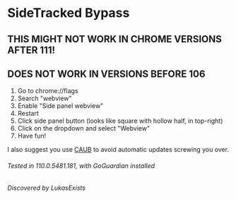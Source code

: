 # SideTracked Bypass
## THIS MIGHT NOT WORK IN CHROME VERSIONS AFTER 111!
## DOES NOT WORK IN VERSIONS BEFORE 106

1. Go to chrome://flags
2. Search "webview"
3. Enable "Side panel webview"
4. Restart
5. Click side panel button (looks like square with hollow half, in top-right)
6. Click on the dropdown and select "Webview"
7. Have fun!

I also suggest you use [CAUB](https://github.com/red-stone-network/bypass-central/blob/main/chromebooks/caub.md)
to avoid automatic updates screwing you over.

###### Tested in 110.0.5481.181, with GoGuardian installed
###### Discovered by LukasExists
